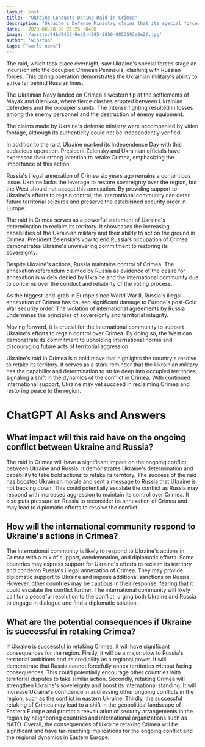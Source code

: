 ```yaml
---
layout: post
title:  "Ukraine Conducts Daring Raid in Crimea"
description: "Ukraine's Defense Ministry claims that its special forces conducted a raid in Crimea for the first time, indicating the Ukrainian military's increasing capabilities. Despite the lack of independent verification, this incident highlights Ukraine's determination to retake Crimea from Russia."
date:   2023-08-28 00:21:25 -0400
image: '/assets/94bd9433-9ea2-4805-8856-9853593e0e2f.jpg'
author: 'winston'
tags: ["world news"]
---
```


The raid, which took place overnight, saw Ukraine's special forces stage an incursion into the occupied Crimean Peninsula, clashing with Russian forces. This daring operation demonstrates the Ukrainian military's ability to strike far behind Russian lines.

The Ukrainian Navy landed on Crimea's western tip at the settlements of Mayak and Olenivka, where fierce clashes erupted between Ukrainian defenders and the occupier's units. The intense fighting resulted in losses among the enemy personnel and the destruction of enemy equipment.

The claims made by Ukraine's defense ministry were accompanied by video footage, although its authenticity could not be independently verified.

In addition to the raid, Ukraine marked its Independence Day with this audacious operation. President Zelensky and Ukrainian officials have expressed their strong intention to retake Crimea, emphasizing the importance of this action.

Russia's illegal annexation of Crimea six years ago remains a contentious issue. Ukraine lacks the leverage to restore sovereignty over the region, but the West should not accept this annexation. By providing support to Ukraine's efforts to regain control, the international community can deter future territorial seizures and preserve the established security order in Europe.

The raid in Crimea serves as a powerful statement of Ukraine's determination to reclaim its territory. It showcases the increasing capabilities of the Ukrainian military and their ability to act on the ground in Crimea. President Zelensky's vow to end Russia's occupation of Crimea demonstrates Ukraine's unwavering commitment to restoring its sovereignty.

Despite Ukraine's actions, Russia maintains control of Crimea. The annexation referendum claimed by Russia as evidence of the desire for annexation is widely denied by Ukraine and the international community due to concerns over the conduct and reliability of the voting process.

As the biggest land-grab in Europe since World War II, Russia's illegal annexation of Crimea has caused significant damage to Europe's post-Cold War security order. The violation of international agreements by Russia undermines the principles of sovereignty and territorial integrity.

Moving forward, it is crucial for the international community to support Ukraine's efforts to regain control over Crimea. By doing so, the West can demonstrate its commitment to upholding international norms and discouraging future acts of territorial aggression.

Ukraine's raid in Crimea is a bold move that highlights the country's resolve to retake its territory. It serves as a stark reminder that the Ukrainian military has the capability and determination to strike deep into occupied territories, signaling a shift in the dynamics of the conflict in Crimea. With continued international support, Ukraine may yet succeed in reclaiming Crimea and restoring peace to the region.


# ChatGPT AI Asks and Answers
## What impact will this raid have on the ongoing conflict between Ukraine and Russia?
The raid in Crimea will have a significant impact on the ongoing conflict between Ukraine and Russia. It demonstrates Ukraine's determination and capability to take bold actions to retake its territory. The success of the raid has boosted Ukrainian morale and sent a message to Russia that Ukraine is not backing down. This could potentially escalate the conflict as Russia may respond with increased aggression to maintain its control over Crimea. It also puts pressure on Russia to reconsider its annexation of Crimea and may lead to diplomatic efforts to resolve the conflict.

## How will the international community respond to Ukraine's actions in Crimea?
The international community is likely to respond to Ukraine's actions in Crimea with a mix of support, condemnation, and diplomatic efforts. Some countries may express support for Ukraine's efforts to reclaim its territory and condemn Russia's illegal annexation of Crimea. They may provide diplomatic support to Ukraine and impose additional sanctions on Russia. However, other countries may be cautious in their response, fearing that it could escalate the conflict further. The international community will likely call for a peaceful resolution to the conflict, urging both Ukraine and Russia to engage in dialogue and find a diplomatic solution.

## What are the potential consequences if Ukraine is successful in retaking Crimea?
If Ukraine is successful in retaking Crimea, it will have significant consequences for the region. Firstly, it will be a major blow to Russia's territorial ambitions and its credibility as a regional power. It will demonstrate that Russia cannot forcefully annex territories without facing consequences. This could potentially encourage other countries with territorial disputes to take similar action. Secondly, retaking Crimea will strengthen Ukraine's sovereignty and boost its international standing. It will increase Ukraine's confidence in addressing other ongoing conflicts in the region, such as the conflict in eastern Ukraine. Thirdly, the successful retaking of Crimea may lead to a shift in the geopolitical landscape of Eastern Europe and prompt a reevaluation of security arrangements in the region by neighboring countries and international organizations such as NATO. Overall, the consequences of Ukraine retaking Crimea will be significant and have far-reaching implications for the ongoing conflict and the regional dynamics in Eastern Europe.

